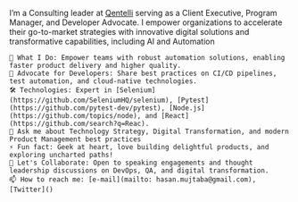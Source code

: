 I’m a Consulting leader at [Qentelli](https://qentelli.com/) serving as a Client Executive, Program Manager, and Developer Advocate. I empower organizations to accelerate their go-to-market strategies with innovative digital solutions and transformative capabilities, including AI and Automation

    🌟 What I Do: Empower teams with robust automation solutions, enabling faster product delivery and higher quality.
    🚀 Advocate for Developers: Share best practices on CI/CD pipelines, test automation, and cloud-native technologies.
    🛠 Technologies: Expert in [Selenium](https://github.com/SeleniumHQ/selenium), [Pytest](https://github.com/pytest-dev/pytest), [Node.js](https://github.com/topics/node), and [React](https://github.com/search?q=Reac).
    💬 Ask me about Technology Strategy, Digital Transformation, and modern Product Management best practices
    ⚡ Fun fact: Geek at heart, love building delightful products, and exploring uncharted paths!
    👯 Let's Collaborate: Open to speaking engagements and thought leadership discussions on DevOps, QA, and digital transformation.
    📫 How to reach me: [e-mail](mailto: hasan.mujtaba@gmail.com), [Twitter]()
